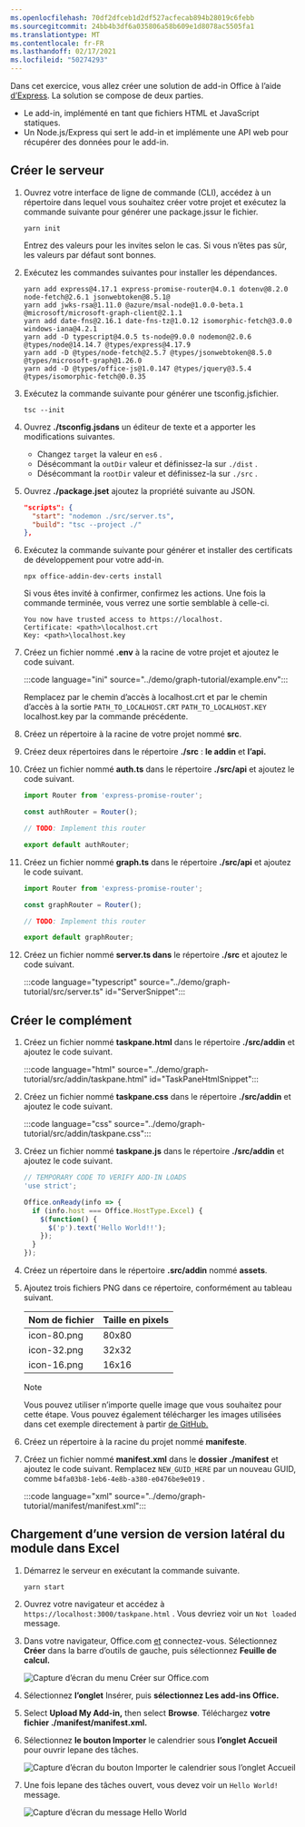 ```yaml
---
ms.openlocfilehash: 70df2dfceb1d2df527acfecab894b28019c6febb
ms.sourcegitcommit: 24bb4b3df6a035806a58b609e1d8078ac5505fa1
ms.translationtype: MT
ms.contentlocale: fr-FR
ms.lasthandoff: 02/17/2021
ms.locfileid: "50274293"
---
```

<!-- markdownlint-disable MD002 MD041 -->

Dans cet exercice, vous allez créer une solution de add-in Office à l’aide [d’Express](http://expressjs.com/). La solution se compose de deux parties.

- Le add-in, implémenté en tant que fichiers HTML et JavaScript statiques.
- Un Node.js/Express qui sert le add-in et implémente une API web pour récupérer des données pour le add-in.

## <a name="create-the-server"></a>Créer le serveur

1. Ouvrez votre interface de ligne de commande (CLI), accédez à un répertoire dans lequel vous souhaitez créer votre projet et exécutez la commande suivante pour générer une package.jssur le fichier.

    ```Shell
    yarn init
    ```

    Entrez des valeurs pour les invites selon le cas. Si vous n’êtes pas sûr, les valeurs par défaut sont bonnes.

1. Exécutez les commandes suivantes pour installer les dépendances.

    ```Shell
    yarn add express@4.17.1 express-promise-router@4.0.1 dotenv@8.2.0 node-fetch@2.6.1 jsonwebtoken@8.5.1@
    yarn add jwks-rsa@1.11.0 @azure/msal-node@1.0.0-beta.1 @microsoft/microsoft-graph-client@2.1.1
    yarn add date-fns@2.16.1 date-fns-tz@1.0.12 isomorphic-fetch@3.0.0 windows-iana@4.2.1
    yarn add -D typescript@4.0.5 ts-node@9.0.0 nodemon@2.0.6 @types/node@14.14.7 @types/express@4.17.9
    yarn add -D @types/node-fetch@2.5.7 @types/jsonwebtoken@8.5.0 @types/microsoft-graph@1.26.0
    yarn add -D @types/office-js@1.0.147 @types/jquery@3.5.4 @types/isomorphic-fetch@0.0.35
    ```

1. Exécutez la commande suivante pour générer une tsconfig.jsfichier.

    ```Shell
    tsc --init
    ```

1. Ouvrez **./tsconfig.jsdans** un éditeur de texte et a apporter les modifications suivantes.

    - Changez `target` la valeur en `es6` .
    - Désécommant la `outDir` valeur et définissez-la sur `./dist` .
    - Désécommant la `rootDir` valeur et définissez-la sur `./src` .

1. Ouvrez **./package.jset** ajoutez la propriété suivante au JSON.

    ```json
    "scripts": {
      "start": "nodemon ./src/server.ts",
      "build": "tsc --project ./"
    },
    ```

1. Exécutez la commande suivante pour générer et installer des certificats de développement pour votre add-in.

    ```Shell
    npx office-addin-dev-certs install
    ```

    Si vous êtes invité à confirmer, confirmez les actions. Une fois la commande terminée, vous verrez une sortie semblable à celle-ci.

    ```Shell
    You now have trusted access to https://localhost.
    Certificate: <path>\localhost.crt
    Key: <path>\localhost.key
    ```

1. Créez un fichier nommé **.env** à la racine de votre projet et ajoutez le code suivant.

    :::code language="ini" source="../demo/graph-tutorial/example.env":::

    Remplacez par le chemin d’accès à localhost.crt et par le chemin d’accès à la sortie `PATH_TO_LOCALHOST.CRT` `PATH_TO_LOCALHOST.KEY` localhost.key par la commande précédente.

1. Créez un répertoire à la racine de votre projet nommé **src**.

1. Créez deux répertoires dans le répertoire **./src** : **le addin** et **l’api.**

1. Créez un fichier nommé **auth.ts** dans le répertoire **./src/api** et ajoutez le code suivant.

    ```typescript
    import Router from 'express-promise-router';

    const authRouter = Router();

    // TODO: Implement this router

    export default authRouter;
    ```

1. Créez un fichier nommé **graph.ts** dans le répertoire **./src/api** et ajoutez le code suivant.

    ```typescript
    import Router from 'express-promise-router';

    const graphRouter = Router();

    // TODO: Implement this router

    export default graphRouter;
    ```

1. Créez un fichier nommé **server.ts dans** le répertoire **./src** et ajoutez le code suivant.

    :::code language="typescript" source="../demo/graph-tutorial/src/server.ts" id="ServerSnippet":::

## <a name="create-the-add-in"></a>Créer le complément

1. Créez un fichier nommé **taskpane.html** dans le répertoire **./src/addin** et ajoutez le code suivant.

    :::code language="html" source="../demo/graph-tutorial/src/addin/taskpane.html" id="TaskPaneHtmlSnippet":::

1. Créez un fichier nommé **taskpane.css** dans le répertoire **./src/addin** et ajoutez le code suivant.

    :::code language="css" source="../demo/graph-tutorial/src/addin/taskpane.css":::

1. Créez un fichier nommé **taskpane.js** dans le répertoire **./src/addin** et ajoutez le code suivant.

    ```javascript
    // TEMPORARY CODE TO VERIFY ADD-IN LOADS
    'use strict';

    Office.onReady(info => {
      if (info.host === Office.HostType.Excel) {
        $(function() {
          $('p').text('Hello World!!');
        });
      }
    });
    ```

1. Créez un répertoire dans le répertoire **.src/addin** nommé **assets**.

1. Ajoutez trois fichiers PNG dans ce répertoire, conformément au tableau suivant.

    | Nom de fichier   | Taille en pixels |
    |-------------|----------------|
    | icon-80.png | 80x80          |
    | icon-32.png | 32x32          |
    | icon-16.png | 16x16          |

    > [!NOTE]
    > Vous pouvez utiliser n’importe quelle image que vous souhaitez pour cette étape. Vous pouvez également télécharger les images utilisées dans cet exemple directement à partir [de GitHub.](https://github.com/microsoftgraph/msgraph-training-office-addin/demo/graph-tutorial/src/addin/assets)

1. Créez un répertoire à la racine du projet nommé **manifeste**.

1. Créez un fichier nommé **manifest.xml** dans le **dossier ./manifest** et ajoutez le code suivant. Remplacez `NEW_GUID_HERE` par un nouveau GUID, comme `b4fa03b8-1eb6-4e8b-a380-e0476be9e019` .

    :::code language="xml" source="../demo/graph-tutorial/manifest/manifest.xml":::

## <a name="side-load-the-add-in-in-excel"></a>Chargement d’une version de version latéral du module dans Excel

1. Démarrez le serveur en exécutant la commande suivante.

    ```Shell
    yarn start
    ```

1. Ouvrez votre navigateur et accédez à `https://localhost:3000/taskpane.html` . Vous devriez voir un `Not loaded` message.

1. Dans votre navigateur, Office.com [et](https://www.office.com/) connectez-vous. Sélectionnez **Créer** dans la barre d’outils de gauche, puis sélectionnez **Feuille de calcul.**

    ![Capture d’écran du menu Créer sur Office.com](images/office-select-excel.png)

1. Sélectionnez **l’onglet** Insérer, puis **sélectionnez Les add-ins Office.**

1. Select **Upload My Add-in,** then select **Browse**. Téléchargez **votre fichier ./manifest/manifest.xml.**

1. Sélectionnez **le bouton Importer** le calendrier sous **l’onglet Accueil** pour ouvrir lepane des tâches.

    ![Capture d’écran du bouton Importer le calendrier sous l’onglet Accueil](images/get-started.png)

1. Une fois lepane des tâches ouvert, vous devez voir un `Hello World!` message.

    ![Capture d’écran du message Hello World](images/hello-world.png)
